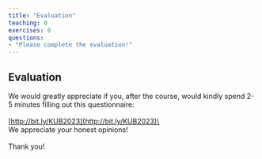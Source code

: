 ```yaml
---
title: "Evaluation"
teaching: 0
exercises: 0
questions:
- "Please complete the evaluation!"
---
```


## Evaluation

We would greatly appreciate if you, after the course, would kindly spend 2-5 minutes filling out this questionnaire:\
<br/>
[http://bit.ly/KUB2023](http://bit.ly/KUB2023)\
<br/>
We appreciate your honest opinions!\
<br/>
Thank you!